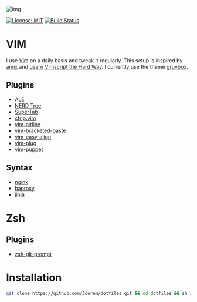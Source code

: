 ![img](https://github.com/Joorem/dotfiles/wiki/img/iterm-vim-manpage-dig-color.png)

[![License: MIT](https://img.shields.io/badge/License-MIT-yellow.svg)](https://opensource.org/licenses/MIT)
[![Build Status](https://travis-ci.org/Joorem/dotfiles.svg?branch=master)](https://travis-ci.org/Joorem/dotfiles)

# VIM
I use [Vim][8] on a daily basis and tweak it regularly. This setup is inspired by [amix][5] and [Learn Vimscript the Hard Way][12]. I currently use the theme [gruvbox][4].

## Plugins
* [ALE][15]
* [NERD Tree][2]
* [SuperTab][16]
* [ctrlp.vim][11]
* [vim-airline][1]
* [vim-bracketed-paste][13]
* [vim-easy-align][3]
* [vim-plug][6]
* [vim-puppet][14]

## Syntax
* [nginx][10]
* [haproxy][17]
* [jinja][18]

# Zsh
## Plugins
* [zsh-git-prompt][9]

# Installation
```sh
git clone https://github.com/Joorem/dotfiles.git && cd dotfiles && sh install.sh && vim -c "PlugInstall"
```

[1]:https://github.com/vim-airline/vim-airline
[2]:https://github.com/scrooloose/nerdtree
[3]:https://github.com/junegunn/vim-easy-align
[4]:https://github.com/morhetz/gruvbox
[5]:https://github.com/amix/vimrc
[6]:https://github.com/junegunn/vim-plug
[8]:https://vim.sourceforge.io
[9]:https://github.com/olivierverdier/zsh-git-prompt
[10]:http://hg.nginx.org/nginx/raw-file/tip/contrib/vim/syntax/nginx.vim
[11]:https://github.com/ctrlpvim/ctrlp.vim
[12]:http://learnvimscriptthehardway.stevelosh.com
[13]:https://github.com/ConradIrwin/vim-bracketed-paste
[14]:https://github.com/rodjek/vim-puppet
[15]:https://github.com/w0rp/ale
[16]:https://github.com/ervandew/supertab
[17]:https://github.com/haproxy/haproxy/blob/master/examples/haproxy.vim
[18]:https://www.vim.org/scripts/script.php?script_id=1856
